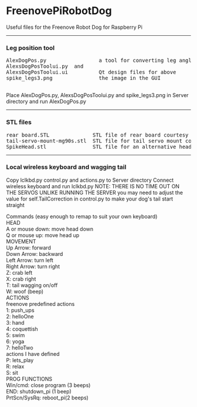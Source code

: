 # FreenovePiRobotDog
Useful files for the Freenove Robot Dog for Raspberry Pi   

<hr />
<h3>Leg position tool</h3>
  <pre>
AlexDogPos.py                 a tool for converting leg angles to the freenove co-ordinate system  
AlexsDogPosToolui.py  and  
AlexsDogPosToolui.ui          Qt design files for above  
spike_legs3.png               the image in the GUI   
    </pre>
Place AlexDogPos.py, AlexsDogPosToolui.py and spike_legs3.png in Server directory and run AlexDogPos.py  
  
<hr />
<h3>STL files</h3>
  <pre>
rear board.STL              STL file of rear board courtesy of Freenove  
tail-servo-mount-mg90s.stl  STL file for tail servo mount courtesy of Simon Khoury   
SpikeHead.stl               STL file for an alternative head
</pre>  
<hr />
   
<h3>Local wireless keyboard and wagging tail  </h3>
Copy lclkbd.py control.py and actions.py to Server directory  
Connect wireless keyboard and run lclkbd.py  
NOTE: THERE IS NO TIME OUT ON THE SERVOS UNLIKE RUNNING THE SERVER  
you may need to adjust the value for self.TailCorrection in control.py to make your dog's tail start straight  
  
Commands (easy enough to remap to suit your own keyboard)  
HEAD  
A or mouse down: move head down  
Q or mouse up: move head up  
MOVEMENT  
Up Arrow: forward  
Down Arrow: backward  
Left Arrow: turn left  
Right Arrow: turn right  
Z: crab left  
X: crab right  
T: tail wagging on/off  
W: woof (beep)  
ACTIONS  
freenove predefined actions  
1: push_ups   
2: helloOne   
3: hand  
4: coquettish  
5: swim  
6: yoga  
7: helloTwo  
actions I have defined  
P: lets_play  
R: relax  
S: sit  
PROG FUNCTIONS  
Win/cmd: close program (3 beeps)  
END: shutdown_pi (1 beep)  
PrtScn/SysRq: reboot_pi(2 beeps)  
